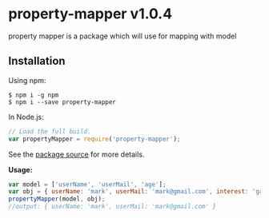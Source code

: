 # property-mapper v1.0.4
property mapper is a package which will use for mapping with model
## Installation

Using npm:
```shell
$ npm i -g npm
$ npm i --save property-mapper
```

In Node.js:
```js
// Load the full build.
var propertyMapper = require('property-mapper');

```

See the [package source](https://github.com/nhs047/property-mapper) for more details.

**Usage:**<br>
```js
var model = ['userName', 'userMail', 'age'];
var obj = { userName: 'mark', userMail: 'mark@gmail.com', interest: 'gaming' }
propertyMapper(model, obj);
//output: { userName: 'mark', userMail: 'mark@gmail.com' }
```